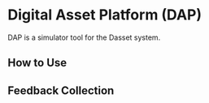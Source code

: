 # Digital Asset Platform (DAP)

DAP is a simulator tool for the Dasset system.

## How to Use

## Feedback Collection


